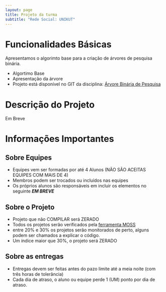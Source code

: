```yaml
---
layout: page
title: Projeto da turma
subtitle: "Rede Social: UNIKUT"
---
```


# Funcionalidades Básicas

Apresentamos o algorimto base para a criação de árvores de pesquisa binária.

- Algortimo Base
- Apresentação da árvore
- Projeto está disponível no GIT da disciplina: [Árvore Binária de Pesquisa](https://github.com/netuh/ed2-implementacao)

# Descrição do Projeto

Em Breve

# Informações Importantes

## Sobre Equipes

- Equipes vem ser formadas por até 4 Alunos (NÃO SÃO ACEITAS EQUIPES COM MAIS DE 4)
- Membros podem ser trocados ou incluídos nas equipes
- Os próprios alunos são responsáveis em incluir os elementos no seguinte ***EM BREVE***

## Sobre o Projeto

- Projeto que não COMPILAR será ZERADO
- Todos os projetos serão verificados pela [ferramenta MOSS](https://theory.stanford.edu/~aiken/moss/)
- entre 20% e 30% os projetos serão monitorados de perto, alguns podem ser chamados a explicar o código.
- Um índice maior que 30%, o projeto será ZERADO

## Sobre as entregas

- Entregas devem ser feitas antes do pazo limite até a meia noite (com três horas de tolerância)
- Cada dia de atraso, o aluno ou equipe perde 1 (UM) ponto por dia de atraso. 
